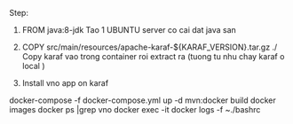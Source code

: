 Step:

1. FROM java:8-jdk
    Tao 1 UBUNTU server co cai dat java san

2. COPY src/main/resources/apache-karaf-${KARAF_VERSION}.tar.gz ./
    Copy karaf vao trong container
    roi extract ra (tuong tu nhu chay karaf o local )
   
3. Install vno app on karaf

 docker-compose -f docker-compose.yml up -d
mvn:docker build
docker images
docker ps |grep vno
docker exec -it
docker logs -f 
~./bashrc